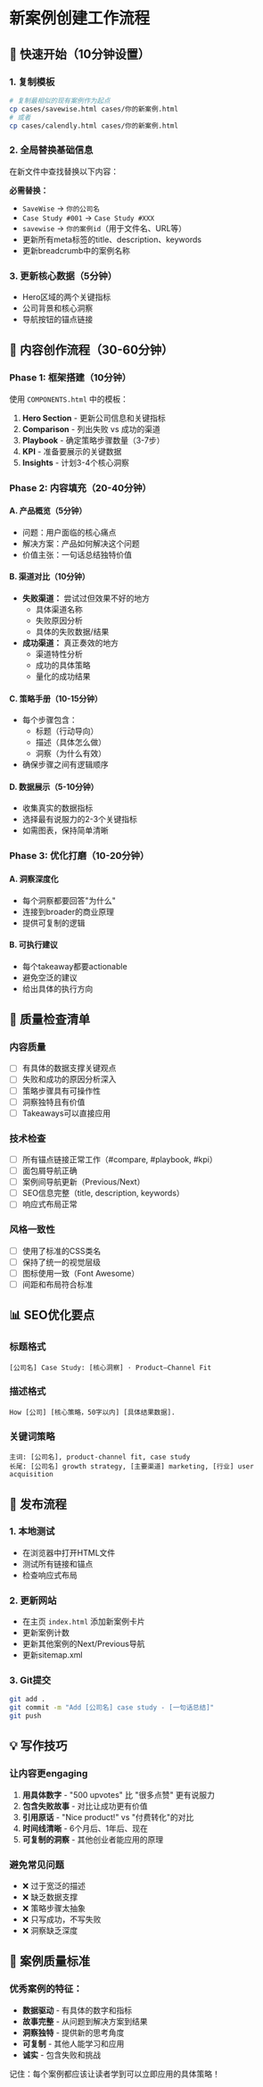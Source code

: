 # 新案例创建工作流程

## 🚀 快速开始（10分钟设置）

### 1. 复制模板
```bash
# 复制最相似的现有案例作为起点
cp cases/savewise.html cases/你的新案例.html
# 或者
cp cases/calendly.html cases/你的新案例.html
```

### 2. 全局替换基础信息
在新文件中查找替换以下内容：

**必需替换：**
- `SaveWise` → `你的公司名`
- `Case Study #001` → `Case Study #XXX`  
- `savewise` → `你的案例id`（用于文件名、URL等）
- 更新所有meta标签的title、description、keywords
- 更新breadcrumb中的案例名称

### 3. 更新核心数据（5分钟）
- Hero区域的两个关键指标
- 公司背景和核心洞察
- 导航按钮的锚点链接

## 📝 内容创作流程（30-60分钟）

### Phase 1: 框架搭建（10分钟）
使用 `COMPONENTS.html` 中的模板：

1. **Hero Section** - 更新公司信息和关键指标
2. **Comparison** - 列出失败 vs 成功的渠道
3. **Playbook** - 确定策略步骤数量（3-7步）
4. **KPI** - 准备要展示的关键数据
5. **Insights** - 计划3-4个核心洞察

### Phase 2: 内容填充（20-40分钟）

#### A. 产品概览（5分钟）
- 问题：用户面临的核心痛点
- 解决方案：产品如何解决这个问题
- 价值主张：一句话总结独特价值

#### B. 渠道对比（10分钟）
- **失败渠道：** 尝试过但效果不好的地方
  - 具体渠道名称
  - 失败原因分析
  - 具体的失败数据/结果
- **成功渠道：** 真正奏效的地方  
  - 渠道特性分析
  - 成功的具体策略
  - 量化的成功结果

#### C. 策略手册（10-15分钟）
- 每个步骤包含：
  - 标题（行动导向）
  - 描述（具体怎么做）
  - 洞察（为什么有效）
- 确保步骤之间有逻辑顺序

#### D. 数据展示（5-10分钟）
- 收集真实的数据指标
- 选择最有说服力的2-3个关键指标
- 如需图表，保持简单清晰

### Phase 3: 优化打磨（10-20分钟）

#### A. 洞察深度化
- 每个洞察都要回答"为什么"
- 连接到broader的商业原理
- 提供可复制的逻辑

#### B. 可执行建议
- 每个takeaway都要actionable
- 避免空泛的建议
- 给出具体的执行方向

## 🎯 质量检查清单

### 内容质量
- [ ] 有具体的数据支撑关键观点
- [ ] 失败和成功的原因分析深入
- [ ] 策略步骤具有可操作性
- [ ] 洞察独特且有价值
- [ ] Takeaways可以直接应用

### 技术检查
- [ ] 所有锚点链接正常工作（#compare, #playbook, #kpi）
- [ ] 面包屑导航正确
- [ ] 案例间导航更新（Previous/Next）
- [ ] SEO信息完整（title, description, keywords）
- [ ] 响应式布局正常

### 风格一致性
- [ ] 使用了标准的CSS类名
- [ ] 保持了统一的视觉层级
- [ ] 图标使用一致（Font Awesome）
- [ ] 间距和布局符合标准

## 📊 SEO优化要点

### 标题格式
```
[公司名] Case Study: [核心洞察] · Product–Channel Fit
```

### 描述格式  
```
How [公司] [核心策略，50字以内] [具体结果数据].
```

### 关键词策略
```
主词: [公司名], product-channel fit, case study
长尾: [公司名] growth strategy, [主要渠道] marketing, [行业] user acquisition
```

## 🔄 发布流程

### 1. 本地测试
- 在浏览器中打开HTML文件
- 测试所有链接和锚点
- 检查响应式布局

### 2. 更新网站
- 在主页 `index.html` 添加新案例卡片
- 更新案例计数
- 更新其他案例的Next/Previous导航
- 更新sitemap.xml

### 3. Git提交
```bash
git add .
git commit -m "Add [公司名] case study - [一句话总结]"
git push
```

## 💡 写作技巧

### 让内容更engaging
1. **用具体数字** - "500 upvotes" 比 "很多点赞" 更有说服力
2. **包含失败故事** - 对比让成功更有价值
3. **引用原话** - "Nice product!" vs "付费转化"的对比
4. **时间线清晰** - 6个月后、1年后、现在
5. **可复制的洞察** - 其他创业者能应用的原理

### 避免常见问题
- ❌ 过于宽泛的描述 
- ❌ 缺乏数据支撑
- ❌ 策略步骤太抽象
- ❌ 只写成功，不写失败
- ❌ 洞察缺乏深度

## 🎯 案例质量标准

### 优秀案例的特征：
- **数据驱动** - 有具体的数字和指标
- **故事完整** - 从问题到解决方案到结果
- **洞察独特** - 提供新的思考角度
- **可复制** - 其他人能学习和应用
- **诚实** - 包含失败和挑战

记住：每个案例都应该让读者学到可以立即应用的具体策略！
